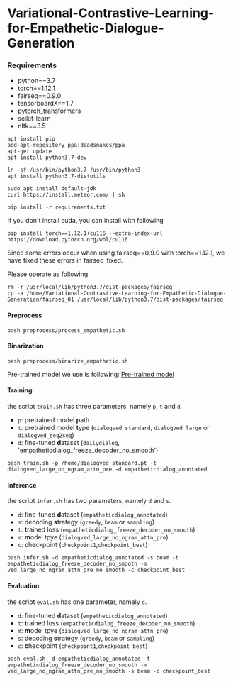 # Variational-Contrastive-Learning-for-Empathetic-Dialogue-Generation

### Requirements

- python==3.7
- torch==1.12.1
- fairseq==0.9.0
- tensorboardX==1.7
- pytorch_transformers
- scikit-learn
- nltk==3.5

```shell
apt install pip
add-apt-repository ppa:deadsnakes/ppa
apt-get update
apt install python3.7-dev

ln -sf /usr/bin/python3.7 /usr/bin/python3
apt install python3.7-distutils

sudo apt install default-jdk
curl https://install.meteor.com/ | sh

pip install -r requirements.txt
```
If you don't install cuda, you can install with following
```
pip install torch==1.12.1+cu116 --extra-index-url https://download.pytorch.org/whl/cu116
```

Since some errors occur when using fairseq==0.9.0 with torch==1.12.1, we have fixed these errors in fairseq_fixed.

Please operate as following
```
rm -r /usr/local/lib/python3.7/dist-packages/fairseq
cp -a /home/Variational-Contrastive-Learning-for-Empathetic-Dialogue-Generation/fairseq_01 /usr/local/lib/python3.7/dist-packages/fairseq
```


#### Preprocess

```shell
bash preprocess/process_empathetic.sh
```

#### Binarization

```shell
bash preprocess/binarize_empathetic.sh
```
Pre-trained model we use is following:
[Pre-trained model](https://drive.google.com/file/d/1VqB_1x9FCJisCW3e8sHG0e3uGVrVJR4H/view?usp=sharing)



#### Training

the script `train.sh` has three parameters, namely `p`, `t` and `d`.

- `p`: pretrained model **p**ath
- `t`: pretrained model **t**ype (`dialogved_standard`, `dialogved_large` or `dialogved_seq2seq`)
- `d`: fine-tuned **d**ataset (`dailydialog`, 'empatheticdialog_freeze_decoder_no_smooth')

```shell
bash train.sh -p /home/dialogved_standard.pt -t dialogved_large_no_ngram_attn_pre -d empatheticdialog_annotated
```

#### Inference

the script `infer.sh` has two parameters, namely `d` and `s`.

- `d`: fine-tuned **d**ataset (`empatheticdialog_annotated`)
- `s`: decoding **s**trategy (`greedy`, `beam` or `sampling`)
- `t`: **t**rained loss (`empatheticdialog_freeze_decoder_no_smooth`)
- `m`: **m**odel tpye (`dialogved_large_no_ngram_attn_pre`)
- `c`: **c**heckpoint  (`checkpoint1`,`checkpoint_best`)

```shell
bash infer.sh -d empatheticdialog_annotated -s beam -t empatheticdialog_freeze_decoder_no_smooth -m ved_large_no_ngram_attn_pre_no_smooth -c checkpoint_best
```

#### Evaluation

the script `eval.sh` has one parameter, namely `d`.

- `d`: fine-tuned **d**ataset (`empatheticdialog_annotated`)
- `t`: **t**rained loss (`empatheticdialog_freeze_decoder_no_smooth`)
- `m`: **m**odel tpye (`dialogved_large_no_ngram_attn_pre`)
- `s`: decoding **s**trategy (`greedy`, `beam` or `sampling`)
- `c`: **c**heckpoint  (`checkpoint1`,`checkpoint_best`)

```shell
bash eval.sh -d empatheticdialog_annotated -t empatheticdialog_freeze_decoder_no_smooth -m ved_large_no_ngram_attn_pre_no_smooth -s beam -c checkpoint_best
```
